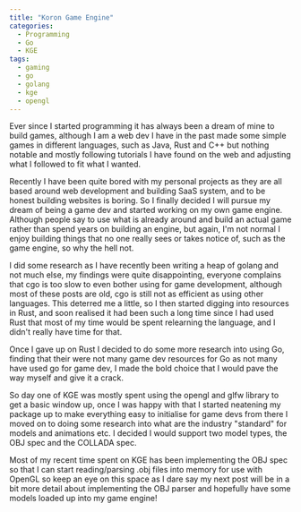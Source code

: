 ```yaml
---
title: "Koron Game Engine"
categories:
  - Programming
  - Go
  - KGE
tags:
  - gaming
  - go
  - golang
  - kge
  - opengl
---
```

Ever since I started programming it has always been a dream of mine to build games, although I am a web dev I have in the past made some simple
games in different languages, such as Java, Rust and C++ but nothing notable and mostly following tutorials I have found on the web and adjusting 
what I followed to fit what I wanted.

Recently I have been quite bored with my personal projects as they are all based around web development and building SaaS system, and to be honest
building websites is boring. So I finally decided I will pursue my dream of being a game dev and started working on my own game engine. Although
people say to use what is already around and build an actual game rather than spend years on building an engine, but again, I'm not normal I enjoy
building things that no one really sees or takes notice of, such as the game engine, so why the hell not.

I did some research as I have recently been writing a heap of golang and not much else, my findings were quite disappointing, everyone complains that
cgo is too slow to even bother using for game development, although most of these posts are old, cgo is still not as efficient as using other languages.
This deterred me a little, so I then started digging into resources in Rust, and soon realised it had been such a long time since I had used Rust that 
most of my time would be spent relearning the language, and I didn't really have time for that.

Once I gave up on Rust I decided to do some more research into using Go, finding that their were not many game dev resources for Go as not many have
used go for game dev, I made the bold choice that I would pave the way myself and give it a crack.

So day one of KGE was mostly spent using the opengl and glfw library to get a basic window up, once I was happy with that I started neatening my package
up to make everything easy to initialise for game devs from there I moved on to doing some research into what are the industry "standard" for models and animations etc.
I decided I would support two model types, the OBJ spec and the COLLADA spec.

Most of my recent time spent on KGE has been implementing the OBJ spec so that I can start reading/parsing .obj files into memory for use with OpenGL
so keep an eye on this space as I dare say my next post will be in a bit more detail about implementing the OBJ parser and hopefully have some models
loaded up into my game engine!

